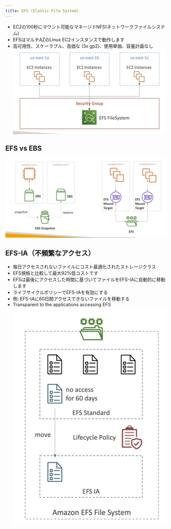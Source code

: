 ```yaml
---
title: EFS (Elastic File System)
---
```


- EC2の100秒にマウント可能なマネージドNFS(ネットワークファイルシステム)
- EFSはマルチAZのLinux EC2インスタンスで動作します
- 高可用性、スケーラブル、高価な (3x gp2)、使用単価、容量計画なし
  ![EFS](./EFS.png)

## EFS vs EBS

![EFS vs EBS](./EFS-EBS.png)

## EFS-IA（不頻繁なアクセス）

- 毎日アクセスされないファイルにコスト最適化されたストレージクラス
- EFS規格と比較して最大92%低コストです
- EFSは最後にアクセスした時間に基づいてファイルをEFS-IAに自動的に移動します
- ライフサイクルポリシーでEFS-IAを有効にする
- 例: EFS-IAに60日間アクセスできないファイルを移動する
- Transparent to the applications accessing EFS
  ![EFS-IA](./EFS-IA.png)
